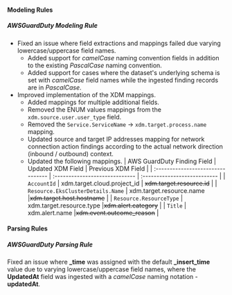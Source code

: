 
#### Modeling Rules

##### AWSGuardDuty Modeling Rule

- Fixed an issue where field extractions and mappings failed due varying lowercase/uppercase field names.
  - Added support for *camelCase* naming convention fields in addition to the existing *PascalCase* naming convention.
  - Added support for cases where the dataset's underlying schema is set with *camelCase* field names while the ingested finding records are in *PascalCase*. 
- Improved implementation of the XDM mappings. 
  - Added mappings for multiple additional fields.
  - Removed the ENUM values mappings from the `xdm.source.user.user_type` field. 
  - Removed the `Service.ServiceName` -> `xdm.target.process.name` mapping.
  - Updated source and target IP addresses mapping for network connection action findings according to the actual network direction (inbound / outbound) context.
  - Updated the following mappings.
    | AWS GuardDuty Finding Field       | Updated XDM Field              |  Previous XDM Field          |
    | :-------------------------------- | :----------------------------- | :--------------------------- |
    | `AccountId`                       | xdm.target.cloud.project_id    | ~~xdm.target.resource.id~~   |
    | `Resource.EksClusterDetails.Name` | xdm.target.resource.name       |~~xdm.target.host.hostname~~  |
    | `Resource.ResourceType`           | xdm.target.resource.type       |~~xdm.alert.category~~        |
    | `Title`                           | xdm.alert.name                 |~~xdm.event.outcome_reason~~  | 

#### Parsing Rules

##### AWSGuardDuty Parsing Rule

Fixed an issue where **_time** was assigned with the default **_insert_time** value due to varying lowercase/uppercase field names, where the **UpdatedAt** field was ingested with a *camelCase* naming notation - **updatedAt**.
